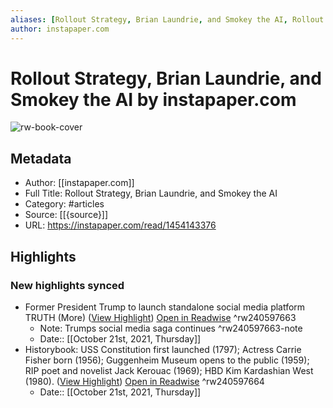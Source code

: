 ```yaml
---
aliases: [Rollout Strategy, Brian Laundrie, and Smokey the AI, Rollout Strategy, Brian Laundrie, and Smokey the AI]
author: instapaper.com
---
```

# Rollout Strategy, Brian Laundrie, and Smokey the AI by instapaper.com

![rw-book-cover](https://readwise-assets.s3.amazonaws.com/static/images/article2.74d541386bbf.png)

## Metadata
- Author: [[instapaper.com]]
- Full Title: Rollout Strategy, Brian Laundrie, and Smokey the AI
- Category: #articles
- Source: [[{source}]]
- URL: https://instapaper.com/read/1454143376

## Highlights
### New highlights synced
- Former President Trump to launch standalone social media platform TRUTH (More) ([View Highlight](https://instapaper.com/read/1454143376/17781042)) [Open in Readwise](https://readwise.io/open/240597663) ^rw240597663
    - Note: Trumps social media saga continues ^rw240597663-note
    - Date:: [[October 21st, 2021, Thursday]]
- Historybook: USS Constitution first launched (1797); Actress Carrie Fisher born (1956); Guggenheim Museum opens to the public (1959); RIP poet and novelist Jack Kerouac (1969); HBD Kim Kardashian West (1980). ([View Highlight](https://instapaper.com/read/1454143376/17781131)) [Open in Readwise](https://readwise.io/open/240597664) ^rw240597664
    - Date:: [[October 21st, 2021, Thursday]]
